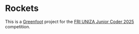 # Rockets
This is a [Greenfoot](https://greenfoot.org) project for the [FRI UNIZA Junior Coder 2025](https://www.fri.uniza.sk/aktuality/fri-uniza-vyhlasuje-druhy-rocnik-sutazi-pre-sikovnych-stredoskolakov-a-stredoskolacky) competition.
